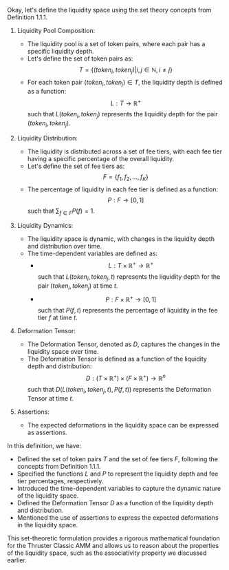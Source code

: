 Okay, let's define the liquidity space using the set theory concepts from Definition 1.1.1.

1. Liquidity Pool Composition:
   - The liquidity pool is a set of token pairs, where each pair has a specific liquidity depth.
   - Let's define the set of token pairs as:
     $$T = \{(token_i, token_j) | i, j \in \mathbb{N}, i \neq j\}$$
   - For each token pair $(token_i, token_j) \in T$, the liquidity depth is defined as a function:
     $$L: T \rightarrow \mathbb{R}^+$$
     such that $L(token_i, token_j)$ represents the liquidity depth for the pair $(token_i, token_j)$.

2. Liquidity Distribution:
   - The liquidity is distributed across a set of fee tiers, with each fee tier having a specific percentage of the overall liquidity.
   - Let's define the set of fee tiers as:
     $$F = \{f_1, f_2, ..., f_K\}$$
   - The percentage of liquidity in each fee tier is defined as a function:
     $$P: F \rightarrow [0, 1]$$
     such that $\sum_{f \in F} P(f) = 1$.

3. Liquidity Dynamics:
   - The liquidity space is dynamic, with changes in the liquidity depth and distribution over time.
   - The time-dependent variables are defined as:
     - $$L: T \times \mathbb{R}^+ \rightarrow \mathbb{R}^+$$
       such that $L(token_i, token_j, t)$ represents the liquidity depth for the pair $(token_i, token_j)$ at time $t$.
     - $$P: F \times \mathbb{R}^+ \rightarrow [0, 1]$$
       such that $P(f, t)$ represents the percentage of liquidity in the fee tier $f$ at time $t$.

4. Deformation Tensor:
   - The Deformation Tensor, denoted as $D$, captures the changes in the liquidity space over time.
   - The Deformation Tensor is defined as a function of the liquidity depth and distribution:
     $$D: (T \times \mathbb{R}^+) \times (F \times \mathbb{R}^+) \rightarrow \mathbb{R}^n$$
     such that $D(L(token_i, token_j, t), P(f, t))$ represents the Deformation Tensor at time $t$.

5. Assertions:
   - The expected deformations in the liquidity space can be expressed as assertions.

In this definition, we have:
- Defined the set of token pairs $T$ and the set of fee tiers $F$, following the concepts from Definition 1.1.1.
- Specified the functions $L$ and $P$ to represent the liquidity depth and fee tier percentages, respectively.
- Introduced the time-dependent variables to capture the dynamic nature of the liquidity space.
- Defined the Deformation Tensor $D$ as a function of the liquidity depth and distribution.
- Mentioned the use of assertions to express the expected deformations in the liquidity space.

This set-theoretic formulation provides a rigorous mathematical foundation for the Thruster Classic AMM and allows us to reason about the properties of the liquidity space, such as the associativity property we discussed earlier.

